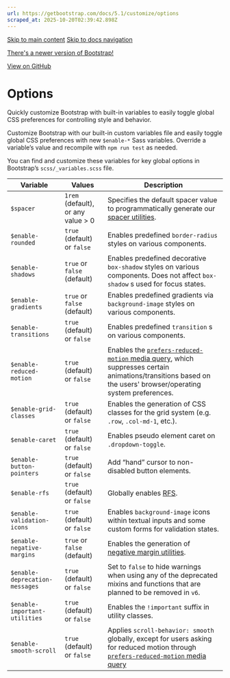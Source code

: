 ```yaml
---
url: https://getbootstrap.com/docs/5.1/customize/options
scraped_at: 2025-10-20T02:39:42.898Z
---
```


[Skip to main content](https://getbootstrap.com/docs/5.1/customize/options/#content) [Skip to docs navigation](https://getbootstrap.com/docs/5.1/customize/options/#bd-docs-nav)

[There's a newer version of Bootstrap!](https://getbootstrap.com/)

[View on GitHub](https://github.com/twbs/bootstrap/blob/v5.1.3/site/content/docs/5.1/customize/options.md "View and edit this file on GitHub")

# Options

Quickly customize Bootstrap with built-in variables to easily toggle global CSS preferences for controlling style and behavior.

Customize Bootstrap with our built-in custom variables file and easily toggle global CSS preferences with new `$enable-*` Sass variables. Override a variable’s value and recompile with `npm run test` as needed.

You can find and customize these variables for key global options in Bootstrap’s `scss/_variables.scss` file.

| Variable | Values | Description |
| --- | --- | --- |
| `$spacer` | `1rem` (default), or any value > 0 | Specifies the default spacer value to programmatically generate our [spacer utilities](https://getbootstrap.com/docs/5.1/utilities/spacing/). |
| `$enable-rounded` | `true` (default) or `false` | Enables predefined `border-radius` styles on various components. |
| `$enable-shadows` | `true` or `false` (default) | Enables predefined decorative `box-shadow` styles on various components. Does not affect `box-shadow` s used for focus states. |
| `$enable-gradients` | `true` or `false` (default) | Enables predefined gradients via `background-image` styles on various components. |
| `$enable-transitions` | `true` (default) or `false` | Enables predefined `transition` s on various components. |
| `$enable-reduced-motion` | `true` (default) or `false` | Enables the [`prefers-reduced-motion` media query](https://getbootstrap.com/docs/5.1/getting-started/accessibility/#reduced-motion), which suppresses certain animations/transitions based on the users' browser/operating system preferences. |
| `$enable-grid-classes` | `true` (default) or `false` | Enables the generation of CSS classes for the grid system (e.g. `.row`, `.col-md-1`, etc.). |
| `$enable-caret` | `true` (default) or `false` | Enables pseudo element caret on `.dropdown-toggle`. |
| `$enable-button-pointers` | `true` (default) or `false` | Add “hand” cursor to non-disabled button elements. |
| `$enable-rfs` | `true` (default) or `false` | Globally enables [RFS](https://getbootstrap.com/docs/5.1/getting-started/rfs/). |
| `$enable-validation-icons` | `true` (default) or `false` | Enables `background-image` icons within textual inputs and some custom forms for validation states. |
| `$enable-negative-margins` | `true` or `false` (default) | Enables the generation of [negative margin utilities](https://getbootstrap.com/docs/5.1/utilities/spacing/#negative-margin). |
| `$enable-deprecation-messages` | `true` (default) or `false` | Set to `false` to hide warnings when using any of the deprecated mixins and functions that are planned to be removed in `v6`. |
| `$enable-important-utilities` | `true` (default) or `false` | Enables the `!important` suffix in utility classes. |
| `$enable-smooth-scroll` | `true` (default) or `false` | Applies `scroll-behavior: smooth` globally, except for users asking for reduced motion through [`prefers-reduced-motion` media query](https://getbootstrap.com/docs/5.1/getting-started/accessibility/#reduced-motion) |